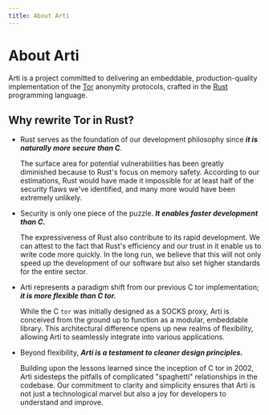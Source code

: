 ```yaml
---
title: About Arti
---
```


# About Arti

Arti is a project committed to delivering an embeddable, production-quality implementation of the [Tor](https://www.torproject.org/) anonymity protocols, crafted in the [Rust](https://www.rust-lang.org/) programming language.

## Why rewrite Tor in Rust?

- Rust serves as the foundation of our development philosophy since ***it is naturally more secure than C***.
    
    The surface area for potential vulnerabilities has been greatly diminished because to Rust's focus on memory safety. According to our estimations, Rust would have made it impossible for at least half of the security flaws we've identified, and many more would have been extremely unlikely.

- Security is only one piece of the puzzle. ***It enables faster development than C.***

    The expressiveness of Rust also contribute to its rapid development. We can attest to the fact that Rust's efficiency and our trust in it enable us to write code more quickly. In the long run, we believe that this will not only speed up the development of our software but also set higher standards for the entire sector.
    
- Arti represents a paradigm shift from our previous C tor implementation; ***it is more flexible than C tor.***
    
    While the C `tor` was initially designed as a SOCKS proxy, Arti is conceived from the ground up to function as a modular, embeddable library. This architectural difference opens up new realms of flexibility, allowing Arti to seamlessly integrate into various applications.
    
- Beyond flexibility, ***Arti is a testament to cleaner design principles.***
    
    Building upon the lessons learned since the inception of C tor in 2002, Arti sidesteps the pitfalls of complicated "spaghetti" relationships in the codebase. Our commitment to clarity and simplicity ensures that Arti is not just a technological marvel but also a joy for developers to understand and improve.

